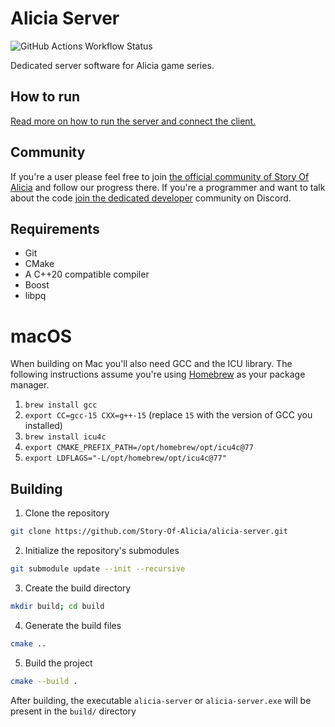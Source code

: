 # Alicia Server
![GitHub Actions Workflow Status](https://img.shields.io/github/actions/workflow/status/Story-Of-Alicia/alicia-server/docker-publish.yml)

Dedicated server software for Alicia game series.

## How to run
[Read more on how to run the server and connect the client.](HOWTORUN.md)

## Community
If you're a user please feel free to join [the official community of Story Of Alicia](https://discord.gg/storyofalicia) and follow our progress there. 
If you're a programmer and want to talk about the code [join the dedicated developer](https://discord.gg/bP4pNWvVHM) community on Discord.

## Requirements

- Git
- CMake
- A C++20 compatible compiler
- Boost
- libpq

# macOS

When building on Mac you'll also need GCC and the ICU library. The following instructions assume you're using [Homebrew](https://brew.sh/) as your package manager.

1. `brew install gcc`
2. `export CC=gcc-15 CXX=g++-15` (replace `15` with the version of GCC you installed)
3. `brew install icu4c`
4. `export CMAKE_PREFIX_PATH=/opt/homebrew/opt/icu4c@77`
4. `export LDFLAGS="-L/opt/homebrew/opt/icu4c@77"`


## Building

1. Clone the repository
```bash
git clone https://github.com/Story-Of-Alicia/alicia-server.git
```
2. Initialize the repository's submodules 
```bash
git submodule update --init --recursive
```
3. Create the build directory 
```bash
mkdir build; cd build
```
4. Generate the build files
```bash
cmake ..
```
5. Build the project
```bash
cmake --build .
```

After building, the executable `alicia-server` or `alicia-server.exe` will be present in the `build/` directory
